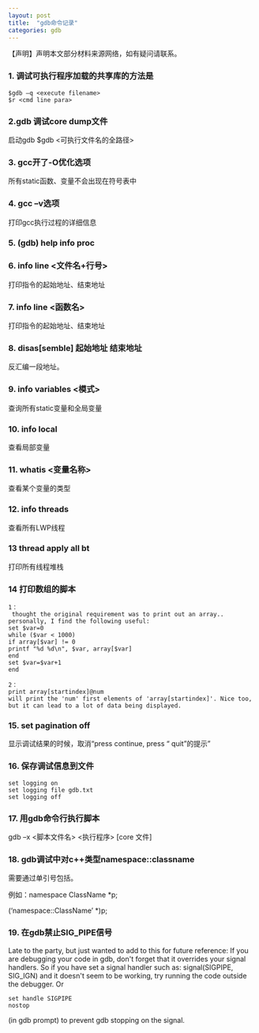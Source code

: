 ```yaml
---
layout: post
title:  "gdb命令记录"
categories: gdb
---
```

【声明】声明本文部分材料来源网络，如有疑问请联系。

### 1. 调试可执行程序加载的共享库的方法是

    $gdb –q <execute filename>
    $r <cmd line para>
    
### 2.gdb 调试core dump文件

启动gdb
    $gdb <可执行文件名的全路径> <core file name>


### 3. gcc开了-O优化选项

所有static函数、变量不会出现在符号表中

### 4. gcc –v选项

打印gcc执行过程的详细信息

### 5.	(gdb) help info proc

### 6.	info line <文件名+行号>

打印指令的起始地址、结束地址

### 7.	info line <函数名>

打印指令的起始地址、结束地址

### 8.	disas[semble] 起始地址 结束地址

反汇编一段地址。

### 9.	info variables <模式>

查询所有static变量和全局变量

### 10. info local

查看局部变量

### 11.	whatis <变量名称>

查看某个变量的类型

### 12.	info threads

查看所有LWP线程

### 13	thread apply all bt

打印所有线程堆栈

### 14	打印数组的脚本

    1：
     thought the original requirement was to print out an array.. personally, I find the following useful:
    set $var=0
    while ($var < 1000)
    if array[$var] != 0
    printf "%d %d\n", $var, array[$var]
    end
    set $var=$var+1
    end

    2：
    print array[startindex]@num
    will print the 'num' first elements of 'array[startindex]'. Nice too, but it can lead to a lot of data being displayed.

### 15.	set pagination off

显示调试结果的时候，取消“press <return> continue, press <q> quit”的提示

### 16.	保存调试信息到文件

    set logging on
    set logging file gdb.txt
    set logging off

### 17.	用gdb命令行执行脚本

gdb –x <脚本文件名> <执行程序> [core 文件]

### 18.	gdb调试中对c++类型namespace::classname

需要通过单引号包括。

例如：namespace ClassName *p;

(‘namespace::ClassName’ *)p;

### 19.	在gdb禁止SIG_PIPE信号

Late to the party, but just wanted to add to this for future reference: If you are debugging your code in gdb, don't forget that it overrides your signal handlers.
So if you have set a signal handler such as: signal(SIGPIPE, SIG_IGN) and it doesn't seem to be working, try running the code outside the debugger.
Or <pre><code>set handle SIGPIPE nostop</code></pre> (in gdb prompt) to prevent gdb stopping on the signal.


